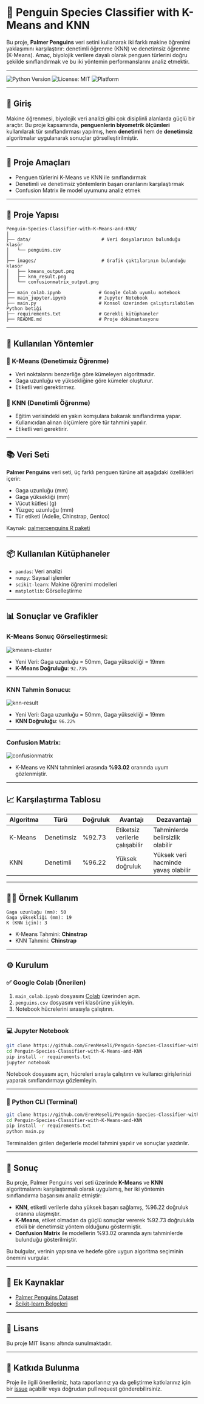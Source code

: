 # 🐧 Penguin Species Classifier with K-Means and KNN

Bu proje, **Palmer Penguins** veri setini kullanarak iki farklı makine öğrenimi yaklaşımını karşılaştırır: denetimli öğrenme (KNN) ve denetimsiz öğrenme (K-Means). Amaç, biyolojik verilere dayalı olarak penguen türlerini doğru şekilde sınıflandırmak ve bu iki yöntemin performanslarını analiz etmektir.

---

![Python Version](https://img.shields.io/badge/python-3.10-blue.svg)
![License: MIT](https://img.shields.io/badge/License-MIT-yellow.svg)
![Platform](https://img.shields.io/badge/platform-Colab%20%7C%20Jupyter%20%7C%20Python-informational)

---

## 📌 Giriş

Makine öğrenmesi, biyolojik veri analizi gibi çok disiplinli alanlarda güçlü bir araçtır. Bu proje kapsamında, **penguenlerin biyometrik ölçümleri** kullanılarak tür sınıflandırması yapılmış, hem **denetimli** hem de **denetimsiz** algoritmalar uygulanarak sonuçlar görselleştirilmiştir.

---

## 🎯 Proje Amaçları

- Penguen türlerini K-Means ve KNN ile sınıflandırmak  
- Denetimli ve denetimsiz yöntemlerin başarı oranlarını karşılaştırmak  
- Confusion Matrix ile model uyumunu analiz etmek  

---

## 📁 Proje Yapısı

```
Penguin-Species-Classifier-with-K-Means-and-KNN/
│
├── data/                          # Veri dosyalarının bulunduğu klasör 
│   └── penguins.csv
│
├── images/                        # Grafik çıktılarının bulunduğu klasör 
│   ├── kmeans_output.png 
│   ├── knn_result.png  
│   └── confusionmatrix_output.png
│
├── main_colab.ipynb              # Google Colab uyumlu notebook
├── main_jupyter.ipynb            # Jupyter Notebook
├── main.py                       # Konsol üzerinden çalıştırılabilen Python betiği
├── requirements.txt              # Gerekli kütüphaneler
├── README.md                     # Proje dökümantasyonu
```

---

## 🧠 Kullanılan Yöntemler

### 🔹 K-Means (Denetimsiz Öğrenme)
- Veri noktalarını benzerliğe göre kümeleyen algoritmadır.
- Gaga uzunluğu ve yüksekliğine göre kümeler oluşturur.
- Etiketli veri gerektirmez.

### 🔹 KNN (Denetimli Öğrenme)
- Eğitim verisindeki en yakın komşulara bakarak sınıflandırma yapar.
- Kullanıcıdan alınan ölçümlere göre tür tahmini yapılır.
- Etiketli veri gerektirir.

---

## 📚 Veri Seti

**Palmer Penguins** veri seti, üç farklı penguen türüne ait aşağıdaki özellikleri içerir:

- Gaga uzunluğu (mm)  
- Gaga yüksekliği (mm)  
- Vücut kütlesi (g)  
- Yüzgeç uzunluğu (mm)  
- Tür etiketi (Adelie, Chinstrap, Gentoo)

Kaynak: [palmerpenguins R paketi](https://allisonhorst.github.io/palmerpenguins/)

---

## 📦 Kullanılan Kütüphaneler

- `pandas`: Veri analizi  
- `numpy`: Sayısal işlemler  
- `scikit-learn`: Makine öğrenimi modelleri  
- `matplotlib`: Görselleştirme  

---

## 📊 Sonuçlar ve Grafikler

### K-Means Sonuç Görselleştirmesi:
![kmeans-cluster](images/kmeans_output.png)

- Yeni Veri: Gaga uzunluğu = 50mm, Gaga yüksekliği = 19mm  
- **K-Means Doğruluğu**: `92.73%`

---

### KNN Tahmin Sonucu:
![knn-result](images/knn_result.png)

- Yeni Veri: Gaga uzunluğu = 50mm, Gaga yüksekliği = 19mm  
- **KNN Doğruluğu**: `96.22%`

---

### Confusion Matrix:
![confusionmatrix](images/confusionmatrix_output.png)

- K-Means ve KNN tahminleri arasında **%93.02** oranında uyum gözlenmiştir.

---

## 📈 Karşılaştırma Tablosu

| Algoritma | Türü         | Doğruluk | Avantajı                     | Dezavantajı                    |
|-----------|--------------|----------|------------------------------|-------------------------------|
| K-Means   | Denetimsiz   | %92.73   | Etiketsiz verilerle çalışabilir | Tahminlerde belirsizlik olabilir |
| KNN       | Denetimli    | %96.22   | Yüksek doğruluk               | Yüksek veri hacminde yavaş olabilir |

---

## 👨‍🔬 Örnek Kullanım

```plaintext
Gaga uzunluğu (mm): 50  
Gaga yüksekliği (mm): 19  
K (KNN için): 3  
```

- K-Means Tahmini: **Chinstrap**  
- KNN Tahmini: **Chinstrap**

---

## ⚙️ Kurulum

### ✅ Google Colab (Önerilen)

1. `main_colab.ipynb` dosyasını [Colab](https://colab.research.google.com/) üzerinden açın.  
2. `penguins.csv` dosyasını veri klasörüne yükleyin.  
3. Notebook hücrelerini sırasıyla çalıştırın.  

---

### 💻 Jupyter Notebook

```bash
git clone https://github.com/ErenMeseli/Penguin-Species-Classifier-with-K-Means-and-KNN.git
cd Penguin-Species-Classifier-with-K-Means-and-KNN
pip install -r requirements.txt
jupyter notebook
```

Notebook dosyasını açın, hücreleri sırayla çalıştırın ve kullanıcı girişlerinizi yaparak sınıflandırmayı gözlemleyin.

---

### 🐍 Python CLI (Terminal)

```bash
git clone https://github.com/ErenMeseli/Penguin-Species-Classifier-with-K-Means-and-KNN.git
cd Penguin-Species-Classifier-with-K-Means-and-KNN
pip install -r requirements.txt
python main.py
```

Terminalden girilen değerlerle model tahmini yapılır ve sonuçlar yazdırılır.

---

## 🧾 Sonuç

Bu proje, Palmer Penguins veri seti üzerinde **K-Means** ve **KNN** algoritmalarını karşılaştırmalı olarak uygulamış, her iki yöntemin sınıflandırma başarısını analiz etmiştir:

- **KNN**, etiketli verilerle daha yüksek başarı sağlamış, %96.22 doğruluk oranına ulaşmıştır.  
- **K-Means**, etiket olmadan da güçlü sonuçlar vererek %92.73 doğrulukla etkili bir denetimsiz yöntem olduğunu göstermiştir.  
- **Confusion Matrix** ile modellerin %93.02 oranında aynı tahminlerde bulunduğu gösterilmiştir.

Bu bulgular, verinin yapısına ve hedefe göre uygun algoritma seçiminin önemini vurgular.

---

## 🔗 Ek Kaynaklar

- [Palmer Penguins Dataset](https://allisonhorst.github.io/palmerpenguins/)
- [Scikit-learn Belgeleri](https://scikit-learn.org/stable/documentation.html)

---

## 📄 Lisans

Bu proje MIT lisansı altında sunulmaktadır.

---

## 🤝 Katkıda Bulunma

Proje ile ilgili önerileriniz, hata raporlarınız ya da geliştirme katkılarınız için bir [issue](https://github.com/ErenMeseli/Penguin-Species-Classifier-with-K-Means-and-KNN/issues) açabilir veya doğrudan pull request gönderebilirsiniz.

---